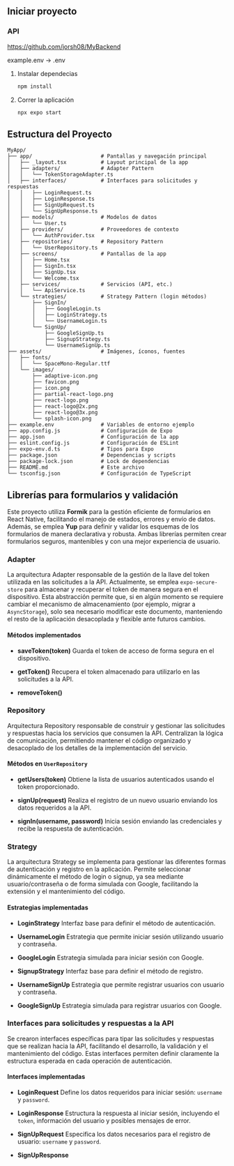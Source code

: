 ## Iniciar proyecto

### API
https://github.com/jorsh08/MyBackend

example.env -> .env

1. Instalar dependecias

   ```bash
   npm install
   ```

2. Correr la aplicación

   ```bash
   npx expo start
   ```


## Estructura del Proyecto

```text
MyApp/
├── app/                      # Pantallas y navegación principal
│   ├── _layout.tsx           # Layout principal de la app
│   ├── adapters/             # Adapter Pattern
│   │   └── TokenStorageAdapter.ts
│   ├── interfaces/           # Interfaces para solicitudes y respuestas
│   │   ├── LoginRequest.ts
│   │   ├── LoginResponse.ts
│   │   ├── SignUpRequest.ts
│   │   └── SignUpResponse.ts
│   ├── models/               # Modelos de datos
│   │   └── User.ts
│   ├── providers/            # Proveedores de contexto
│   │   └── AuthProvider.tsx
│   ├── repositories/         # Repository Pattern
│   │   └── UserRepository.ts
│   ├── screens/              # Pantallas de la app
│   │   ├── Home.tsx
│   │   ├── SignIn.tsx
│   │   ├── SignUp.tsx
│   │   └── Welcome.tsx
│   ├── services/             # Servicios (API, etc.)
│   │   └── ApiService.ts
│   └── strategies/           # Strategy Pattern (login métodos)
│       ├── SignIn/
│       │   ├── GoogleLogin.ts
│       │   ├── LoginStrategy.ts
│       │   └── UsernameLogin.ts
│       └── SignUp/
│           ├── GoogleSignUp.ts
│           ├── SignupStrategy.ts
│           └── UsernameSignUp.ts
├── assets/                   # Imágenes, íconos, fuentes
│   ├── fonts/
│   │   └── SpaceMono-Regular.ttf
│   └── images/
│       ├── adaptive-icon.png
│       ├── favicon.png
│       ├── icon.png
│       ├── partial-react-logo.png
│       ├── react-logo.png
│       ├── react-logo@2x.png
│       ├── react-logo@3x.png
│       └── splash-icon.png
├── example.env               # Variables de entorno ejemplo
├── app.config.js             # Configuración de Expo
├── app.json                  # Configuración de la app
├── eslint.config.js          # Configuración de ESLint
├── expo-env.d.ts             # Tipos para Expo
├── package.json              # Dependencias y scripts
├── package-lock.json         # Lock de dependencias
├── README.md                 # Este archivo
└── tsconfig.json             # Configuración de TypeScript
```

## Librerías para formularios y validación

Este proyecto utiliza **Formik** para la gestión eficiente de formularios en React Native, facilitando el manejo de estados, errores y envío de datos. Además, se emplea **Yup** para definir y validar los esquemas de los formularios de manera declarativa y robusta. Ambas librerías permiten crear formularios seguros, mantenibles y con una mejor experiencia de usuario.

### Adapter

La arquitectura Adapter responsable de la gestión de la llave del token utilizada en las solicitudes a la API. Actualmente, se emplea `expo-secure-store` para almacenar y recuperar el token de manera segura en el dispositivo. Esta abstracción permite que, si en algún momento se requiere cambiar el mecanismo de almacenamiento (por ejemplo, migrar a `AsyncStorage`), solo sea necesario modificar este documento, manteniendo el resto de la aplicación desacoplada y flexible ante futuros cambios.

#### Métodos implementados

- **saveToken(token)**
   Guarda el token de acceso de forma segura en el dispositivo.

- **getToken()**
   Recupera el token almacenado para utilizarlo en las solicitudes a la API.

- **removeToken()**

### Repository

Arquitectura Repository responsable de construir y gestionar las solicitudes y respuestas hacia los servicios que consumen la API. Centralizan la lógica de comunicación, permitiendo mantener el código organizado y desacoplado de los detalles de la implementación del servicio.

#### Métodos en `UserRepository`

- **getUsers(token)**
   Obtiene la lista de usuarios autenticados usando el token proporcionado.

- **signUp(request)**
   Realiza el registro de un nuevo usuario enviando los datos requeridos a la API.

- **signIn(username, password)**
   Inicia sesión enviando las credenciales y recibe la respuesta de autenticación.


### Strategy

La arquitectura Strategy se implementa para gestionar las diferentes formas de autenticación y registro en la aplicación. Permite seleccionar dinámicamente el método de login o signup, ya sea mediante usuario/contraseña o de forma simulada con Google, facilitando la extensión y el mantenimiento del código.

#### Estrategias implementadas

- **LoginStrategy**
   Interfaz base para definir el método de autenticación.

- **UsernameLogin**
   Estrategia que permite iniciar sesión utilizando usuario y contraseña.

- **GoogleLogin**
   Estrategia simulada para iniciar sesión con Google.

- **SignupStrategy**
   Interfaz base para definir el método de registro.

- **UsernameSignUp**
   Estrategia que permite registrar usuarios con usuario y contraseña.

- **GoogleSignUp**
   Estrategia simulada para registrar usuarios con Google.


### Interfaces para solicitudes y respuestas a la API

Se crearon interfaces específicas para tipar las solicitudes y respuestas que se realizan hacia la API, facilitando el desarrollo, la validación y el mantenimiento del código. Estas interfaces permiten definir claramente la estructura esperada en cada operación de autenticación.

#### Interfaces implementadas

- **LoginRequest**
   Define los datos requeridos para iniciar sesión: `username` y `password`.

- **LoginResponse**
   Estructura la respuesta al iniciar sesión, incluyendo el `token`, información del usuario y posibles mensajes de error.

- **SignUpRequest**
   Especifica los datos necesarios para el registro de usuario: `username` y `password`.

- **SignUpResponse**